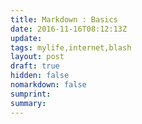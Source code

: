 ```yaml
---
title: Markdown : Basics
date: 2016-11-16T08:12:13Z
update: 
tags: mylife,internet,blash
layout: post
draft: true
hidden: false
nomarkdown: false
sumprint: 
summary: 
---
```

